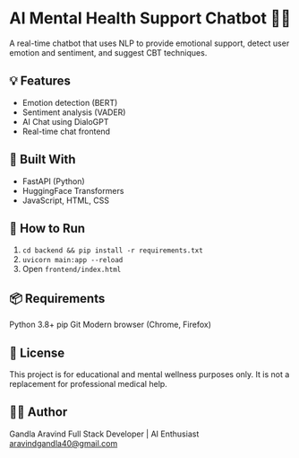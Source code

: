 # AI Mental Health Support Chatbot 🤖💬

A real-time chatbot that uses NLP to provide emotional support, detect user emotion and sentiment, and suggest CBT techniques.

## 💡 Features
- Emotion detection (BERT)
- Sentiment analysis (VADER)
- AI Chat using DialoGPT
- Real-time chat frontend

## 🔧 Built With
- FastAPI (Python)
- HuggingFace Transformers
- JavaScript, HTML, CSS

## 🚀 How to Run
1. `cd backend && pip install -r requirements.txt`
2. `uvicorn main:app --reload`
3. Open `frontend/index.html`

## 📦 Requirements
Python 3.8+
pip
Git
Modern browser (Chrome, Firefox)


## 📜 License
This project is for educational and mental wellness purposes only. It is not a replacement for professional medical help.

## 👨‍💻 Author
Gandla Aravind
Full Stack Developer | AI Enthusiast
aravindgandla40@gmail.com
